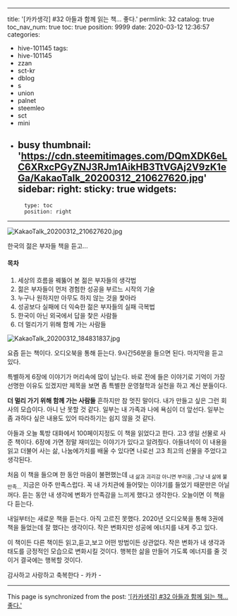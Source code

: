 
---
title: '[카카생각] #32 아들과 함께 읽는 책...  좋다.'
permlink: 32
catalog: true
toc_nav_num: true
toc: true
position: 9999
date: 2020-03-12 12:36:57
categories:
- hive-101145
tags:
- hive-101145
- zzan
- sct-kr
- dblog
- s
- union
- palnet
- steemleo
- sct
- mini
- busy
thumbnail: 'https://cdn.steemitimages.com/DQmXDK6eLC6XRxcPGyZNJ3RJm1AikHB3TtVGAj2V9zK1eGa/KakaoTalk_20200312_210627620.jpg'
sidebar:
    right:
        sticky: true
widgets:
    -
        type: toc
        position: right
---


![KakaoTalk_20200312_210627620.jpg](https://cdn.steemitimages.com/DQmXDK6eLC6XRxcPGyZNJ3RJm1AikHB3TtVGAj2V9zK1eGa/KakaoTalk_20200312_210627620.jpg)


한국의 젊은 부자들 책을 듣고...

#### 목차
1. 세상의 흐름을 꿰뚫어 본 젊은 부자들의 생각법
2. 젊은 부자들이 먼저 경험한 성공을 부르느 시작의 기술
3. 누구나 원하지만 아무도 하지 않는 것을 찿아라
4. 성공보다 실패에 더 익숙한 젊은 부자들의 실패 극복법 
5. 한국이 아닌 외국에서 답을 찿은 사람들
6. 더 멀리가기 위해 함께 가는 사람들

![KakaoTalk_20200312_184831837.jpg](https://cdn.steemitimages.com/DQmSwF15qhcLbXhaeap1oLJqW894Kz8VKizjGYgXXMG4nAj/KakaoTalk_20200312_184831837.jpg)

요즘 듣는 책이다.  오디오북을 통해  듣는다. 
9시간56분을 들으면 된다.  마지막을 듣고 있다. 

특별하게  6장에 이야기가 머리속에 많이 남는다.
바로 전에 들은 이야기로 기억이 가장 선명한 이유도 있겠지만
제목을 보면 좀 특별한 운영철학과 실천을 하고 계신 분들이다. 

**더 멀리 가기 위해 함께 가는 사람들** 흔하지만 
참 멋진 말이다.  내가 만들고 싶은 그런 회사의 모습이다.
아니 난 못할 것 같다.  일부는 내 가족과 나에 욕심이 더 앞선다.
일부는 좀 과하다 싶은 내용도 있어 따라하기는 쉽지 않을 것 같다.

아들과 오늘 톡방  대화에서  100페이지정도 이 책을 읽었다고 한다.
고3 생일 선물로 사준 책이다.  6장에 가면 정말 재미있는 이야기가 있다고
알려줬다.  아들녀석이 이 내용을 읽고 더불어 사는 삶, 나눔에가치를 배울 
수 있다면  나로선 고3  최고의 선물을 주었다고 생각된다.

처음 이 책을 들으며 한 동안 마음이 불편했는데 
<sub>내 삶과 괴리감 아니면 부러움 ,그냥 내 삶에 불만족...</sub>
지금은 아주 만족스럽다.  꼭 내 가치관에 들어맞는 이야기를 들었기
때문만은 아닐꺼다.  듣는 동안 내 생각에 변화가 만족감을 느끼게
했다고 생각한다.  오늘이면 이 책을 다 듣는다. 

내일부터는 새로운 책을 듣는다. 아직 고르진 못했다. 
2020년 오디오북을 통해 3권에 책을 들었는데 잘 했다는
생각이다.   작은 변화지만 성공에 에너지를 내게 주고 있다. 

이 책이든 다른 책이든 읽고,듣고,보고 어떤 방법이든 상관없다.
작은 변화가 내 생각과 태도를 긍정적인 모습으로 변화시킬  것이다.
행복한 삶을 만들어 가도록 에너지를 줄 것이거 결국에는 행복할 것이다. 

감사하고 사랑하고 축복한다 - 카카 -

- - -

This page is synchronized from the post: ['[카카생각] #32 아들과 함께 읽는 책...  좋다.'](https://steemit.com/@kibumh/32)
